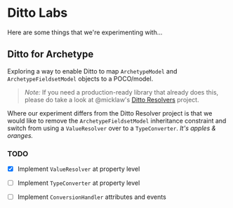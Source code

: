 # Ditto Labs

Here are some things that we're experimenting with...

## Ditto for Archetype

Exploring a way to enable Ditto to map `ArchetypeModel` and `ArchetypeFieldsetModel` objects to a POCO/model.

> *Note:* If you need a production-ready library that already does this, please do take a look at @micklaw's [Ditto Resolvers](https://github.com/micklaw/Ditto.Resolvers) project.

Where our experiment differs from the Ditto Resolver project is that we would like to remove the `ArchetypeFieldsetModel` inheritance constraint and switch from using a `ValueResolver` over to a `TypeConverter`.  *It's apples & oranges.*

### TODO 

* [x] Implement `ValueResolver` at property level
* [ ] Implement `TypeConverter` at property level
* [ ] Implement `ConversionHandler` attributes and events

